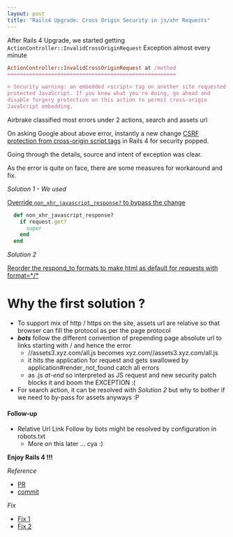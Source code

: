 ```yaml
---
layout: post
title: "Rails4 Upgrade: Cross Origin Security in js/xhr Requests"
---
```


After Rails 4 Upgrade, we started getting `ActionController::InvalidCrossOriginRequest` Exception almost every minute

```ruby
ActionController::InvalidCrossOriginRequest at /method
======================================================

> Security warning: an embedded <script> tag on another site requested
protected JavaScript. If you know what you're doing, go ahead and
disable forgery protection on this action to permit cross-origin
JavaScript embedding.
```

Airbrake classified most errors under 2 actions, search and assets url

On asking Google about above error, instantly a new change [CSRF protection from cross-origin script tags](https://github.com/rails/rails/pull/13345) in Rails 4
for security popped.

Going through the details, source and intent of exception was clear.

As the error is quite on face, there are some measures for workaround
and fix.

*Solution 1 - We used*

[Override `non_xhr_javascript_response?` to bypass the
change](https://github.com/rails/rails/pull/13345#issuecomment-71099064)

```ruby
  def non_xhr_javascript_response?
    if request.get?
      super
    end
  end
```

*Solution 2*

[Reorder the respond_to formats to make html as default for requests
with format=\*/\*](https://github.com/rails/rails/pull/13345#issuecomment-71114660)

# Why the first solution ?

- To support mix of http / https on the site, assets url are relative so
  that browser can fill the protocol as per the page protocol
- _**bots**_ follow the different convention of prepending page absolute
  url to links starting with / and hence the error
  - //assets3.xyz.com/all.js becomes xyz.com//assets3.xyz.com/all.js
  - it hits the application for request and gets swallowed by
    application#render_not_found catch all errors
  - as .js *at-end* so interpreted as JS request and new security patch
    blocks it and boom the EXCEPTION :(
- For search action, it can be resolved with *Solution 2* but why to
  bother if we need to by-pass for assets anyways :P

#### Follow-up

- Relative Url Link Follow by bots might be resolved by configuration in
  robots.txt
  - More on this later ... cya :)

**Enjoy Rails 4 !!!**

*Reference*

- [PR](https://github.com/rails/rails/pull/13345)
- [commit](https://github.com/jeremy/rails/commit/1650bb3d56897cfef4c7e6b86a36eed4f1a41df5)

*Fix*

- [Fix 1](https://github.com/rails/rails/pull/13345#issuecomment-71099064)
- [Fix 2](https://github.com/rails/rails/pull/13345#issuecomment-71114660)

